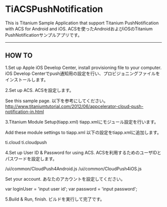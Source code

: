 TiACSPushNotification
=====================

This is Titanium Sample Application that support Titanium PushNotification with ACS for Android and iOS.
ACSを使ったAndroidおよびiOSのTitanium PushNotificationサンプルアプリです。

------
HOW TO
------
1.Set up Apple iOS Develop Center, install provisioning file to your computer.
iOS Develop Centerでpush通知用の設定を行い、プロビジョニングファイルをインストールします。

2.Set up ACS.
ACSを設定します。

See this sample page.
以下を参考にしてください。
http://www.titaniumtutorial.com/2012/06/appcelerator-cloud-push-notification-in.html

3.Titanium Module Setup(tiapp.xml)
tiapp.xmlにモジュール設定を行います。

Add these module settings to tiapp.xml
以下の設定をtiapp.xmlに追加します。

<module platform="commonjs" version="2.3.1">ti.cloud</module>
<module platform="android" version="2.1.0">ti.cloudpush</module>

4.Set up User ID & Password for using ACS.
ACSを利用するためのユーザIDとパスワードを設定します。

/ui/common/CloudPush4Android.js
/ui/common/CloudPush4iOS.js

Set your account.
あなたのアカウントを設定してください。

var loginUser = 'input user id';
var password = 'input password';

5.Build & Run, finish.
ビルドを実行して完了です。



